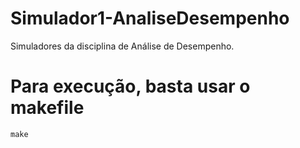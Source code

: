 # Simulador1-AnaliseDesempenho
Simuladores da disciplina de Análise de Desempenho.

# Para execução, basta usar o makefile
``` make ```
